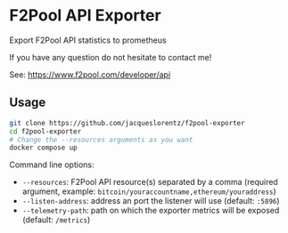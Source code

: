 # F2Pool API Exporter

Export F2Pool API statistics to prometheus

If you have any question do not hesitate to contact me!

See: https://www.f2pool.com/developer/api

## Usage

```sh
git clone https://github.com/jacqueslorentz/f2pool-exporter
cd f2pool-exporter
# Change the --resources arguments as you want
docker compose up
```

Command line options:

- `--resources`: F2Pool API resource(s) separated by a comma (required argument, example: `bitcoin/youraccountname,ethereum/youraddress`)
- `--listen-address`: address an port the listener will use (default: `:5896`)
- `--telemetry-path`: path on which the exporter metrics will be exposed (default: `/metrics`)
